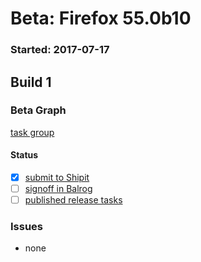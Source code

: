 # Beta: Firefox 55.0b10

### Started: 2017-07-17

## Build 1

### Beta Graph
[task group](https://tools.taskcluster.net/push-inspector/#/vWQJs4xdTymohGrVg46tGA)


#### Status
- [x] [submit to Shipit](https://wiki.mozilla.org/Release:Release_Automation_on_Mercurial:Starting_a_Release#Submit_to_Ship_It)
- [ ] [signoff in Balrog](../how-tos/relpro.md#3-signoffs)
- [ ] [published release tasks](../how-tos/relpro.md#4-publish-release)

### Issues
- none


